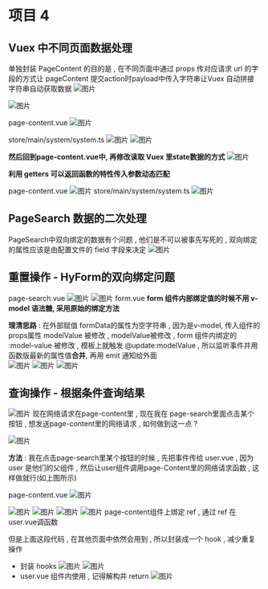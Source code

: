 # 项目 4

## Vuex 中不同页面数据处理

单独封装 PageContent 的目的是 , 在不同页面中通过 props 传对应请求 url 的字段的方式让 pageContent 提交action时payload中传入字符串让Vuex 自动拼接字符串自动获取数据
![图片](../.vuepress/public/images/vx1.png)

![图片](../.vuepress/public/images/pcx.png)

page-content.vue
![图片](../.vuepress/public/images/gaiwei.png)

store/main/system/system.ts
![图片](../.vuepress/public/images/sp1.png)
![图片](../.vuepress/public/images/sp2.png)

**然后回到page-content.vue中, 再修改读取 Vuex 里state数据的方式**
![图片](../.vuepress/public/images/du1.png)

**利用 getters 可以返回函数的特性传入参数动态匹配**

page-content.vue
![图片](../.vuepress/public/images/pg1.png)
store/main/system/system.ts
![图片](../.vuepress/public/images/vg1.png)

## PageSearch 数据的二次处理 
PageSearch中双向绑定的数据有个问题 , 他们是不可以被事先写死的 , 双向绑定的属性应该是由配置文件的 field 字段来决定 
![图片](../.vuepress/public/images/shuangxiang.png)
## 重置操作 - HyForm的双向绑定问题
page-search.vue
![图片](../.vuepress/public/images/czx1.png)
![图片](../.vuepress/public/images/czx2.png)
form.vue  **form 组件内部绑定值的时候不用 v-model 语法糖, 采用原始的绑定方法**

**理清思路** : 在外部赋值 formData的属性为空字符串 , 因为是v-model, 传入组件的props属性 modelValue 被修改 , modelValue被修改 , form 组件内绑定的 :model-value 被修改 , 模板上就触发 @update:modelValue , 所以监听事件并用函数版最新的属性值**合并**, 再用 emit 通知给外面   
![图片](../.vuepress/public/images/czx3.png)
![图片](../.vuepress/public/images/czx4.png)
![图片](../.vuepress/public/images/czx5.png)

## 查询操作 - 根据条件查询结果
![图片](../.vuepress/public/images/chaxun.png)
现在网络请求在page-content里 , 现在我在 page-search里面点击某个按钮 , 想发送page-content里的网络请求 , 如何做到这一点 ? 

![图片](../.vuepress/public/images/search1.png)

**方法** : 我在点击page-search里某个按钮的时候 , 先把事件传给 user.vue , 因为 user 是他们的父组件 , 然后让user组件调用page-Content里的网络请求函数 , 这样做就行(如上图所示)

page-content.vue 
![图片](../.vuepress/public/images/fnp1.png)

![图片](../.vuepress/public/images/chaxun1.png)
![图片](../.vuepress/public/images/chaxun2.png)
![图片](../.vuepress/public/images/chaxun3.png)
![图片](../.vuepress/public/images/chaxun4.png)
page-content组件上绑定 ref , 通过 ref 在 user.vue调函数

但是上面这段代码 , 在其他页面中依然会用到 , 所以封装成一个 hook , 减少重复操作 

* 封装 hooks 
![图片](../.vuepress/public/images/hu1.png)
![图片](../.vuepress/public/images/hu2.png)
* user.vue  组件内使用 , 记得解构并 return 
![图片](../.vuepress/public/images/hu3.png)












